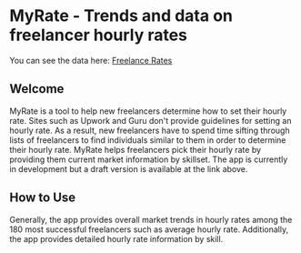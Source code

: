 # MyRate - Trends and data on freelancer hourly rates

You can see the data here: [Freelance Rates](http://157.230.183.143:8501/)

## Welcome

MyRate is a tool to help new freelancers determine how to set their hourly rate. Sites such as Upwork and Guru don't provide guidelines for setting an hourly rate. As a result, new freelancers have to spend time sifting through lists of freelancers to find individuals similar to them in order to determine their hourly rate. MyRate helps freelancers pick their hourly rate by providing them current market information by skillset. The app is currently in development but a draft version is available at the link above.

## How to Use

Generally, the app provides overall market trends in hourly rates among the 180 most successful freelancers such as average hourly rate. Additionally, the app provides detailed hourly rate information by skill.
